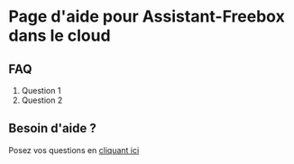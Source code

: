 # Page d'aide pour Assistant-Freebox dans le cloud

## FAQ

1. Question 1
2. Question 2

## Besoin d'aide ?

Posez vos questions en [cliquant ici ](https://github.com/Aymkdn/assistant-freebox-cloud/issues/new)
